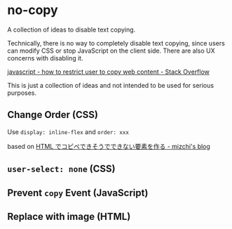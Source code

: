 # no-copy

A collection of ideas to disable text copying.

Technically, there is no way to completely disable text copying, since users can modify CSS or stop JavaScript on the client side. There are also UX concerns with disabling it.

[javascript - how to restrict user to copy web content - Stack Overflow](https://stackoverflow.com/questions/2865744/how-to-restrict-user-to-copy-web-content)

This is just a collection of ideas and not intended to be used for serious purposes.

## Change Order (CSS)

Use `display: inline-flex` and `order: xxx`

based on [HTML でコピペできそうでできない要素を作る - mizchi's blog](https://mizchi.hatenablog.com/entry/2019/03/10/015208)

## `user-select: none` (CSS)

## Prevent `copy` Event (JavaScript)

## Replace with image (HTML)
